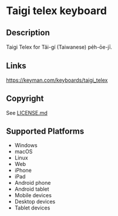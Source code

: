 Taigi telex keyboard
==============

Description
-----------
Taigi Telex for Tâi-gí (Taiwanese) pe̍h-ōe-jī. 

Links
-----
https://keyman.com/keyboards/taigi_telex

Copyright
---------
See [LICENSE.md](LICENSE.md)

Supported Platforms
-------------------
 * Windows
 * macOS
 * Linux
 * Web
 * iPhone
 * iPad
 * Android phone
 * Android tablet
 * Mobile devices
 * Desktop devices
 * Tablet devices

